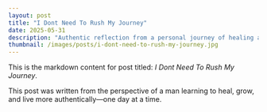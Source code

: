 ```yaml
---
layout: post
title: "I Dont Need To Rush My Journey"
date: 2025-05-31
description: "Authentic reflection from a personal journey of healing and growth."
thumbnail: /images/posts/i-dont-need-to-rush-my-journey.jpg
---
```


This is the markdown content for post titled: *I Dont Need To Rush My Journey*.

This post was written from the perspective of a man learning to heal, grow, and live more authentically—one day at a time.
